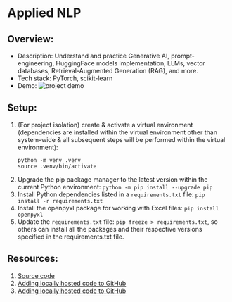 # Applied NLP

## Overview:

- Description: Understand and practice Generative AI, prompt-engineering, HuggingFace models implementation, LLMs, vector databases, Retrieval-Augmented Generation (RAG), and more.
- Tech stack: PyTorch, scikit-learn
- Demo:
  ![project demo](images/abc.gif)

## Setup:

1. (For project isolation) create & activate a virtual environment (dependencies are installed within the virtual environment other than system-wide & all subsequent steps will be performed within the virtual environment):
   ```
   python -m venv .venv
   source .venv/bin/activate
   ```
2. Upgrade the pip package manager to the latest version within the current Python environment: `python -m pip install --upgrade pip`
3. Install Python dependencies listed in a `requirements.txt` file: `pip install -r requirements.txt`
4. Install the openpyxl package for working with Excel files: `pip install openpyxl`
5. Update the `requirements.txt` file: `pip freeze > requirements.txt`, so others can install all the packages and their respective versions specified in the requirements.txt file.

## Resources:

1. [Source code](https://github.com/DataScienceHamburg/AppliedNLPMaterial)
2. [Adding locally hosted code to GitHub](https://docs.github.com/en/migrations/importing-source-code/using-the-command-line-to-import-source-code/adding-locally-hosted-code-to-github)
3. [Adding locally hosted code to GitHub](https://docs.github.com/en/migrations/importing-source-code/using-the-command-line-to-import-source-code/adding-locally-hosted-code-to-github)
